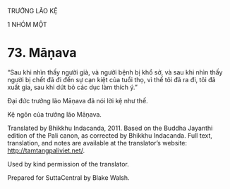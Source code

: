 TRƯỞNG LÃO KỆ

1 NHÓM MỘT

# 73\. Māṇava

“Sau khi nhìn thấy người già, và người bệnh bị khổ sở, và sau khi nhìn thấy người bị chết đã đi đến sự cạn kiệt của tuổi thọ, vì thế tôi đã ra đi, tôi đã xuất gia, sau khi dứt bỏ các dục làm thích ý.”

Đại đức trưởng lão Māṇava đã nói lời kệ như thế.

Kệ ngôn của trưởng lão Māṇava.

Translated by Bhikkhu Indacanda, 2011. Based on the Buddha Jayanthi edition of the Pali canon, as corrected by Bhikkhu Indacanda. Full text, translation, and notes are available at the translator’s website: http://tamtangpaliviet.net/.

Used by kind permission of the translator.

Prepared for SuttaCentral by Blake Walsh.
